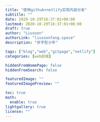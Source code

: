 ```yaml
---
title: "使用github+netlify实现内容分发"
subtitle: ""
date: 2020-10-29T16:37:01+08:00
lastmod: 2020-10-29T16:37:01+08:00
draft: true
author: "Liusoon"
authorLink: "liusoonfang.space"
description: "井字型少年"

tags: ["blog","web","gitpage","netlify"]
categories: [web前端]

hiddenFromHomePage: false
hiddenFromSearch: false

featuredImage: ""
featuredImagePreview: ""

toc: true
math:
  enable: true  
lightgallery: true
license: ""
---
```


<!--more-->
